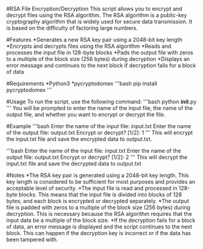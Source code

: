 #RSA File Encryption/Decryption
This script allows you to encrypt and decrypt files using the RSA algorithm. The RSA algorithm is a public-key cryptography algorithm that is widely used for secure data transmission. It is based on the difficulty of factoring large numbers.

#Features
*Generates a new RSA key pair using a 2048-bit key length
*Encrypts and decrypts files using the RSA algorithm
*Reads and processes the input file in 128-byte blocks
*Pads the output file with zeros to a multiple of the block size (256 bytes) during decryption
*Displays an error message and continues to the next block if decryption fails for a block of data

#Requirements
*Python3
*pycryptodomex
'''bash
pip install pycryptodomex
'''

#Usage
To run the script, use the following command:
'''bash
python __init__.py
'''
You will be prompted to enter the name of the input file, the name of the output file, and whether you want to encrypt or decrypt the file.

#Example
'''bash
Enter the name of the input file: input.txt
Enter the name of the output file: output.txt
Encrypt or decrypt? [1/2]: 1
'''
This will encrypt the input.txt file and save the encrypted data to output.txt.

'''bash
Enter the name of the input file: input.txt
Enter the name of the output file: output.txt
Encrypt or decrypt? [1/2]: 2
'''
This will decrypt the input.txt file and save the decrypted data to output.txt

#Notes
*The RSA key pair is generated using a 2048-bit key length. This key length is considered to be sufficient for most purposes and provides an acceptable level of security.
*The input file is read and processed in 128-byte blocks. This means that the input file is divided into blocks of 128 bytes, and each block is encrypted or decrypted separately.
*The output file is padded with zeros to a multiple of the block size (256 bytes) during decryption. This is necessary because the RSA algorithm requires that the input data be a multiple of the block size.
*If the decryption fails for a block of data, an error message is displayed and the script continues to the next block. This can happen if the decryption key is incorrect or if the data has been tampered with.
